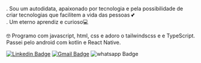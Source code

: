 . Sou um autodidata, apaixonado por tecnologia e pela possibilidade de criar tecnologias que facilitem a vida das pessoas 💕 <br/>
. Um eterno aprendiz e curioso💻

🤓  Programo com javascript, html, css e adoro o tailwindscss e  e TypeScript. Passei pelo android com kotlin e React Native. <br/>

[![Linkedin Badge](https://img.shields.io/badge/Linkedin-network-blue)](https://www.linkedin.com/in/faroanderson/) [![Gmail Badge](https://img.shields.io/badge/Gmail-email-green)](mailto:faro.anderson@gmail.com) ![whatsapp Badge](https://img.shields.io/badge/Whatsapp-71996877997-green)



